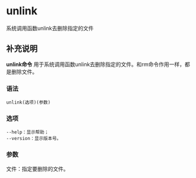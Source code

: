 unlink
===

系统调用函数unlink去删除指定的文件

## 补充说明

**unlink命令** 用于系统调用函数unlink去删除指定的文件。和rm命令作用一样，都是删除文件。

###  语法

```shell
unlink(选项)(参数)
```

###  选项

```shell
--help：显示帮助；
--version：显示版本号。
```

###  参数

文件：指定要删除的文件。


